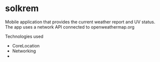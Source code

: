 # solkrem


Mobile application that provides the current weather report and UV status.
The app uses a network API connected to openweathermap.org

Technologies used
* CoreLocation
* Networking
* 
